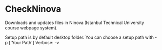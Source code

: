 # CheckNinova
Downloads and updates files in Ninova (Istanbul Technical University course webpage system).

Setup path is by default desktop folder.
You can choose a setup path with -p ['Your Path']
Verbose: -v
